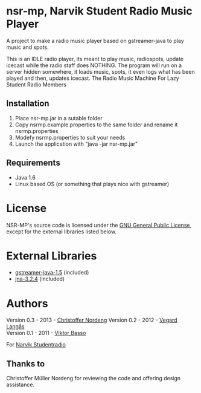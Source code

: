 # nsr-mp, Narvik Student Radio Music Player
A project to make a radio music player based on gstreamer-java to play music and spots.

This is an IDLE radio player, its meant to play music, radiospots, update icecast while the radio staff does NOTHING.
The program will run on a server hidden somewhere, it loads music, spots, it even logs what has been played and then, updates icecast.
The Radio Music Machine For Lazy Student Radio Members

## Installation
1. Place nsr-mp.jar in a sutable folder
1. Copy nsrmp.example.properties to the same folder and rename it nsrmp.properties
1. Modefy nsrmp.properties to suit your needs
1. Launch the application with "java -jar nsr-mp.jar"
 
## Requirements
- Java 1.6
- Linux based OS (or something that plays nice with gstreamer)

# License
NSR-MP's source code is licensed under the
[GNU General Public License](http://www.gnu.org/licenses/gpl.html),
except for the  external libraries listed below.

# External Libraries
* [gstreamer-java-1.5](http://code.google.com/p/gstreamer-java/) (included)
* [jna-3.2.4](http://code.google.com/p/gstreamer-java/) (included)

# Authors
Version 0.3 - 2013 - [Christoffer Nordeng](http://github.com/Jackstrom)
Version 0.2 - 2012 - [Vegard Lang&aring;s](http://sjefen6.no)  
Version 0.1 - 2011 - [Viktor Basso](http://basso.cc)

For [Narvik Studentradio](http://nsr.samfunnet.no)

## Thanks to
Christoffer M&uuml;ller Nordeng for reviewing the code and offering design assistance.
